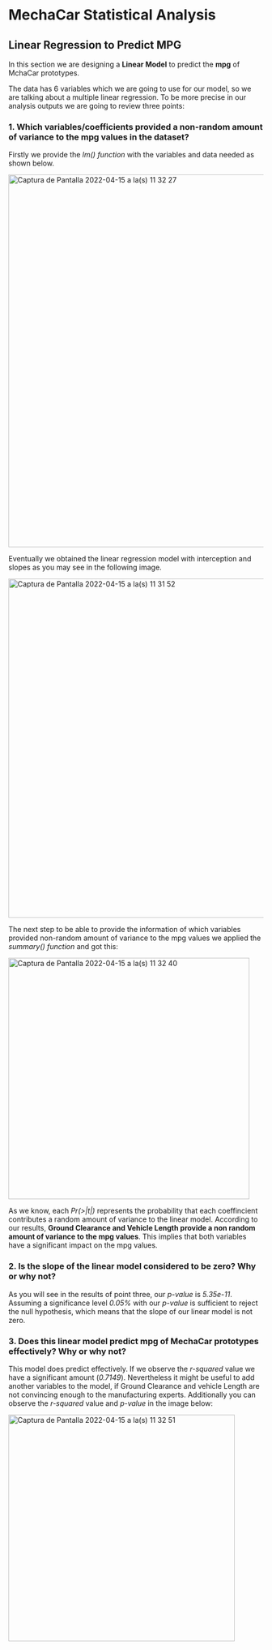 # MechaCar Statistical Analysis

## Linear Regression to Predict MPG

In this section we are designing a **Linear Model** to predict the **mpg** of MchaCar prototypes.

The data has 6 variables which we are going to use for our model, so we are talking about a multiple linear regression. To be more precise in our analysis outputs we are going to review three points:

### 1. Which variables/coefficients provided a non-random amount of variance to the mpg values in the dataset?

Firstly we provide the *lm() function* with the variables and data needed as shown below.

<img width="735" alt="Captura de Pantalla 2022-04-15 a la(s) 11 32 27" src="https://user-images.githubusercontent.com/84519822/163596643-85c0ba3b-1a85-41d8-bbc7-765cdd6782f4.png">

Eventually we obtained the linear regression model with interception and slopes as you may see in the following image.

<img width="669" alt="Captura de Pantalla 2022-04-15 a la(s) 11 31 52" src="https://user-images.githubusercontent.com/84519822/163596664-fa2af928-b4fa-4fe1-b26a-1274725d476f.png">

The next step to be able to provide the information of which variables provided non-random amount of variance to the mpg values we applied the *summary() function* and got this:


<img width="476" alt="Captura de Pantalla 2022-04-15 a la(s) 11 32 40" src="https://user-images.githubusercontent.com/84519822/163596687-26eb8d49-90fd-4fd1-a301-0406c20f0b76.png">

As we know, each *Pr(>|t|)* represents the probability that each coeffincient contributes a random amount of variance to the linear model. According to our results, **Ground Clearance and Vehicle Length provide a non random amount of variance to the mpg values**. This implies that both variables have a significant impact on the mpg values.


### 2. Is the slope of the linear model considered to be zero? Why or why not?
As you will see in the results of point three, our *p-value* is *5.35e-11*. Assuming a significance level *0.05%* with our *p-value* is sufficient to reject the null hypothesis, which means that the slope of our linear model is not zero. 

### 3. Does this linear model predict mpg of MechaCar prototypes effectively? Why or why not?

This model does predict effectively. If we observe the *r-squared* value we have a significant amount (*0.7149*). Nevertheless it might be useful to add another variables to the model, if Ground Clearance and vehicle Length are not convincing enough to the manufacturing experts. Additionally you can observe the *r-squared* value and *p-value* in the image below: 

<img width="447" alt="Captura de Pantalla 2022-04-15 a la(s) 11 32 51" src="https://user-images.githubusercontent.com/84519822/163596702-c8f2d472-95cb-4fb3-9e84-5ef78c5b4b5b.png">

